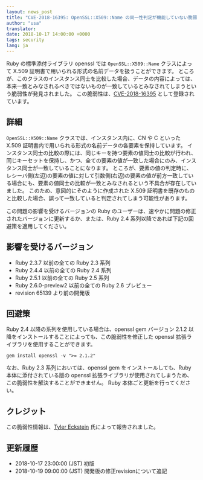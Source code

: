 ```yaml
---
layout: news_post
title: "CVE-2018-16395: OpenSSL::X509::Name の同一性判定が機能していない脆弱性について"
author: "usa"
translator:
date: 2018-10-17 14:00:00 +0000
tags: security
lang: ja
---
```


Ruby の標準添付ライブラリ openssl では `OpenSSL::X509::Name` クラスによって X.509 証明書で用いられる形式の名前データを扱うことができます。
ところが、このクラスのインスタンス同士を比較した場合、データの内容によっては、本来一致とみなされるべきではないものが一致しているとみなされてしまうという脆弱性が発見されました。
この脆弱性は、[CVE-2018-16395](http://cve.mitre.org/cgi-bin/cvename.cgi?name=CVE-2018-16395) として登録されています。

## 詳細

`OpenSSL::X509::Name` クラスでは、インスタンス内に、CN や C といった X.509 証明書内で用いられる形式の名前データの各要素を保持しています。
インスタンス同士の比較の際には、同じキーを持つ要素の値同士の比較が行われ、同じキーセットを保持し、かつ、全ての要素の値が一致した場合にのみ、インスタンス同士が一致していることになります。
ところが、要素の値の判定時に、レシーバ側(左辺)の要素の値に対して引数側(右辺)の要素の値が前方一致している場合にも、要素の値同士の比較が一致とみなされるという不具合が存在していました。
このため、意図的にそのように作成された X.509 証明書を既存のものと比較した場合、誤って一致していると判定されてしまう可能性があります。

この問題の影響を受けるバージョンの Ruby のユーザーは、速やかに問題の修正されたバージョンに更新するか、または、Ruby 2.4 系列以降であれば下記の回避策を適用してください。

## 影響を受けるバージョン

* Ruby 2.3.7 以前の全ての Ruby 2.3 系列
* Ruby 2.4.4 以前の全ての Ruby 2.4 系列
* Ruby 2.5.1 以前の全ての Ruby 2.5 系列
* Ruby 2.6.0-preview2 以前の全ての Ruby 2.6 プレビュー
* revision 65139 より前の開発版

## 回避策

Ruby 2.4 以降の系列を使用している場合は、openssl gem バージョン 2.1.2 以降をインストールすることによっても、この脆弱性を修正した openssl 拡張ライブラリを使用することができます。

```
gem install openssl -v ">= 2.1.2"
```

なお、Ruby 2.3 系列においては、openssl gem をインストールしても、Ruby 本体に添付されている版の openssl 拡張ライブラリが使用されてしまうため、この脆弱性を解決することができません。
Ruby 本体ごと更新を行ってください。

## クレジット

この脆弱性情報は、[Tyler Eckstein](https://hackerone.com/tylereckstein) 氏によって報告されました。

## 更新履歴

* 2018-10-17 23:00:00 (JST) 初版
* 2018-10-19 09:00:00 (JST) 開発版の修正revisionについて追記
